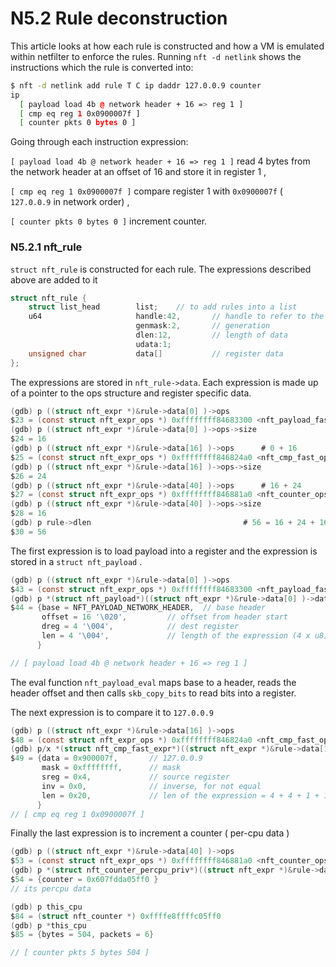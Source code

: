 # N5.2 Rule deconstruction



This article looks at how each rule is constructed and how a VM is emulated within netfilter to enforce the rules. Running `nft -d netlink`  shows the instructions which the rule is converted into:

```sh
$ nft -d netlink add rule T C ip daddr 127.0.0.9 counter
ip 
  [ payload load 4b @ network header + 16 => reg 1 ]
  [ cmp eq reg 1 0x0900007f ]
  [ counter pkts 0 bytes 0 ]
```

Going through each instruction expression:

`[ payload load 4b @ network header + 16 => reg 1 ]`  read 4 bytes from the network header at an offset of 16 and store it in register 1 ,

`[ cmp eq reg 1 0x0900007f ]` compare register 1 with `0x0900007f` ( `127.0.0.9` in network order) ,

`[ counter pkts 0 bytes 0 ]`  increment counter.

### N5.2.1 nft_rule

`struct nft_rule` is constructed for each rule. The expressions described  above are added to it

```c
struct nft_rule {
	struct list_head        list;    // to add rules into a list
	u64                     handle:42,       // handle to refer to the rule (see nft -a list ruleset)
							genmask:2,       // generation
							dlen:12,         // length of data
							udata:1;         
	unsigned char           data[]           // register data
};
```

The expressions are stored in `nft_rule->data`. Each expression is made up of a pointer to the ops structure and register specific data.

```c
(gdb) p ((struct nft_expr *)&rule->data[0] )->ops
$23 = (const struct nft_expr_ops *) 0xffffffff84683300 <nft_payload_fast_ops>
(gdb) p ((struct nft_expr *)&rule->data[0] )->ops->size
$24 = 16
(gdb) p ((struct nft_expr *)&rule->data[16] )->ops      # 0 + 16
$25 = (const struct nft_expr_ops *) 0xffffffff846824a0 <nft_cmp_fast_ops>
(gdb) p ((struct nft_expr *)&rule->data[16] )->ops->size
$26 = 24
(gdb) p ((struct nft_expr *)&rule->data[40] )->ops      # 16 + 24
$27 = (const struct nft_expr_ops *) 0xffffffff846881a0 <nft_counter_ops>
(gdb) p ((struct nft_expr *)&rule->data[40] )->ops->size
$28 = 16
(gdb) p rule->dlen                                  # 56 = 16 + 24 + 16 
$30 = 56
```



The first expression is to load payload into a register and the expression is stored in a `struct nft_payload` .

```c
(gdb) p ((struct nft_expr *)&rule->data[0] )->ops 
$43 = (const struct nft_expr_ops *) 0xffffffff84683300 <nft_payload_fast_ops>
(gdb) p *(struct nft_payload*)((struct nft_expr *)&rule->data[0] )->data
$44 = {base = NFT_PAYLOAD_NETWORK_HEADER,  // base header
       offset = 16 '\020',         // offset from header start
       dreg = 4 '\004',            // dest register
       len = 4 '\004',             // length of the expression (4 x u8)
      }

// [ payload load 4b @ network header + 16 => reg 1 ]
```

The eval function `nft_payload_eval` maps base to a header, reads the header offset and then calls `skb_copy_bits` to read bits into a register.



The next expression is to compare it to `127.0.0.9`

```c
(gdb) p ((struct nft_expr *)&rule->data[16] )->ops 
$48 = (const struct nft_expr_ops *) 0xffffffff846824a0 <nft_cmp_fast_ops>
(gdb) p/x *(struct nft_cmp_fast_expr*)((struct nft_expr *)&rule->data[16] )->data
$49 = {data = 0x900007f,       // 127.0.0.9
       mask = 0xffffffff,      // mask
       sreg = 0x4,             // source register
       inv = 0x0,              // inverse, for not equal  
       len = 0x20,             // len of the expression = 4 + 4 + 1 + 1 
      }
// [ cmp eq reg 1 0x0900007f ]
```



Finally the last expression is to increment a counter ( per-cpu data )

```c
(gdb) p ((struct nft_expr *)&rule->data[40] )->ops
$53 = (const struct nft_expr_ops *) 0xffffffff846881a0 <nft_counter_ops>
(gdb) p *(struct nft_counter_percpu_priv*)((struct nft_expr *)&rule->data[40])->data
$54 = {counter = 0x607fdda05ff0 }
// its percpu data

(gdb) p this_cpu
$84 = (struct nft_counter *) 0xffffe8ffffc05ff0
(gdb) p *this_cpu
$85 = {bytes = 504, packets = 6}

// [ counter pkts 5 bytes 504 ]
```